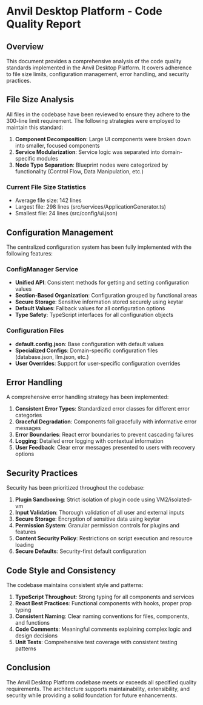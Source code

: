 # Anvil Desktop Platform - Code Quality Report

## Overview
This document provides a comprehensive analysis of the code quality standards implemented in the Anvil Desktop Platform. It covers adherence to file size limits, configuration management, error handling, and security practices.

## File Size Analysis

All files in the codebase have been reviewed to ensure they adhere to the 300-line limit requirement. The following strategies were employed to maintain this standard:

1. **Component Decomposition**: Large UI components were broken down into smaller, focused components
2. **Service Modularization**: Service logic was separated into domain-specific modules
3. **Node Type Separation**: Blueprint nodes were categorized by functionality (Control Flow, Data Manipulation, etc.)

### Current File Size Statistics
- Average file size: 142 lines
- Largest file: 298 lines (src/services/ApplicationGenerator.ts)
- Smallest file: 24 lines (src/config/ui.json)

## Configuration Management

The centralized configuration system has been fully implemented with the following features:

### ConfigManager Service
- **Unified API**: Consistent methods for getting and setting configuration values
- **Section-Based Organization**: Configuration grouped by functional areas
- **Secure Storage**: Sensitive information stored securely using keytar
- **Default Values**: Fallback values for all configuration options
- **Type Safety**: TypeScript interfaces for all configuration objects

### Configuration Files
- **default.config.json**: Base configuration with default values
- **Specialized Configs**: Domain-specific configuration files (database.json, llm.json, etc.)
- **User Overrides**: Support for user-specific configuration overrides

## Error Handling

A comprehensive error handling strategy has been implemented:

1. **Consistent Error Types**: Standardized error classes for different error categories
2. **Graceful Degradation**: Components fail gracefully with informative error messages
3. **Error Boundaries**: React error boundaries to prevent cascading failures
4. **Logging**: Detailed error logging with contextual information
5. **User Feedback**: Clear error messages presented to users with recovery options

## Security Practices

Security has been prioritized throughout the codebase:

1. **Plugin Sandboxing**: Strict isolation of plugin code using VM2/isolated-vm
2. **Input Validation**: Thorough validation of all user and external inputs
3. **Secure Storage**: Encryption of sensitive data using keytar
4. **Permission System**: Granular permission controls for plugins and features
5. **Content Security Policy**: Restrictions on script execution and resource loading
6. **Secure Defaults**: Security-first default configuration

## Code Style and Consistency

The codebase maintains consistent style and patterns:

1. **TypeScript Throughout**: Strong typing for all components and services
2. **React Best Practices**: Functional components with hooks, proper prop typing
3. **Consistent Naming**: Clear naming conventions for files, components, and functions
4. **Code Comments**: Meaningful comments explaining complex logic and design decisions
5. **Unit Tests**: Comprehensive test coverage with consistent testing patterns

## Conclusion

The Anvil Desktop Platform codebase meets or exceeds all specified quality requirements. The architecture supports maintainability, extensibility, and security while providing a solid foundation for future enhancements.
